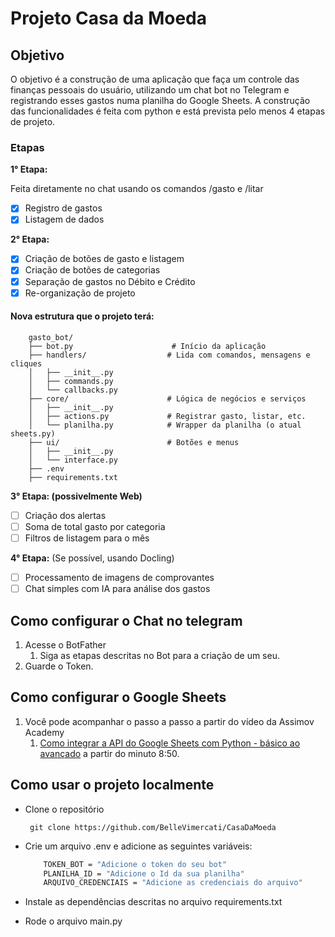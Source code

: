 # Projeto Casa da Moeda

## Objetivo

O objetivo é a construção de uma aplicação que faça um controle das finanças pessoais do usuário, utilizando um chat bot no Telegram e registrando esses gastos numa planilha do Google Sheets. A construção das funcionalidades é feita com python e está prevista pelo menos 4 etapas de projeto.

### Etapas

**1° Etapa:**

Feita diretamente no chat usando os comandos /gasto e /litar

- [x] Registro de gastos
- [x] Listagem de dados

**2° Etapa:**

- [x] Criação de botões de gasto e listagem
- [x] Criação de botões de categorias
- [x] Separação de gastos no Débito e Crédito
- [x] Re-organização de projeto

#### Nova estrutura que o projeto terá:

~~~plaintext
    gasto_bot/
    ├── bot.py                      # Início da aplicação
    ├── handlers/                  # Lida com comandos, mensagens e cliques
    │   ├── __init__.py
    │   ├── commands.py
    │   └── callbacks.py
    ├── core/                      # Lógica de negócios e serviços
    │   ├── __init__.py
    │   ├── actions.py             # Registrar gasto, listar, etc.
    │   └── planilha.py            # Wrapper da planilha (o atual sheets.py)
    ├── ui/                        # Botões e menus
    │   ├── __init__.py
    │   └── interface.py
    ├── .env
    ├── requirements.txt
~~~

**3° Etapa: (possivelmente Web)**

- [ ] Criação dos alertas
- [ ] Soma de total gasto por categoria
- [ ] Filtros de listagem para o mês

**4° Etapa:** (Se possível, usando Docling)

- [ ] Processamento de imagens de comprovantes
- [ ] Chat simples com IA para análise dos gastos
  
## Como configurar o Chat no telegram

1. Acesse o BotFather
   1. Siga as etapas descritas no Bot para a criação de um seu.
2. Guarde o Token.

## Como configurar o Google Sheets

1. Você pode acompanhar o passo a passo a partir do vídeo da Assimov Academy
   1. [Como integrar a API do Google Sheets com Python - básico ao avançado](https://www.youtube.com/watch?v=6XaF4ZF7LW0&ab_channel=AsimovAcademy) a partir do minuto 8:50.

## Como usar o projeto localmente

- Clone o repositório

    ~~~git
     git clone https://github.com/BelleVimercati/CasaDaMoeda 
     ~~~

- Crie um arquivo .env e adicione as seguintes variáveis:

    ~~~bash
        TOKEN_BOT = "Adicione o token do seu bot"
        PLANILHA_ID = "Adicione o Id da sua planilha"
        ARQUIVO_CREDENCIAIS = "Adicione as credenciais do arquivo"
    ~~~~

- Instale as dependências descritas no arquivo requirements.txt
- Rode o arquivo main.py
